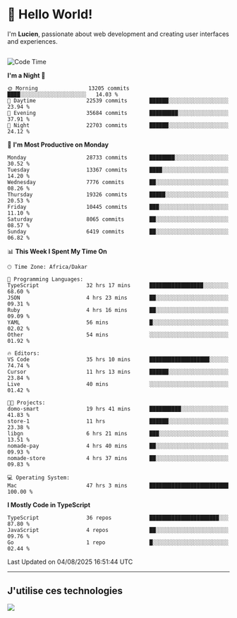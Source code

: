 # 👋 Hello World!

I'm **Lucien**, passionate about web development and creating user interfaces and experiences.

##

<!--START_SECTION:waka-->
![Code Time](http://img.shields.io/badge/Code%20Time-3%2C581%20hrs%2020%20mins-blue)

**I'm a Night 🦉** 

```text
🌞 Morning                13205 commits       ████░░░░░░░░░░░░░░░░░░░░░   14.03 % 
🌆 Daytime                22539 commits       ██████░░░░░░░░░░░░░░░░░░░   23.94 % 
🌃 Evening                35684 commits       █████████░░░░░░░░░░░░░░░░   37.91 % 
🌙 Night                  22703 commits       ██████░░░░░░░░░░░░░░░░░░░   24.12 % 
```
📅 **I'm Most Productive on Monday** 

```text
Monday                   28733 commits       ████████░░░░░░░░░░░░░░░░░   30.52 % 
Tuesday                  13367 commits       ████░░░░░░░░░░░░░░░░░░░░░   14.20 % 
Wednesday                7776 commits        ██░░░░░░░░░░░░░░░░░░░░░░░   08.26 % 
Thursday                 19326 commits       █████░░░░░░░░░░░░░░░░░░░░   20.53 % 
Friday                   10445 commits       ███░░░░░░░░░░░░░░░░░░░░░░   11.10 % 
Saturday                 8065 commits        ██░░░░░░░░░░░░░░░░░░░░░░░   08.57 % 
Sunday                   6419 commits        ██░░░░░░░░░░░░░░░░░░░░░░░   06.82 % 
```


📊 **This Week I Spent My Time On** 

```text
🕑︎ Time Zone: Africa/Dakar

💬 Programming Languages: 
TypeScript               32 hrs 17 mins      █████████████████░░░░░░░░   68.60 % 
JSON                     4 hrs 23 mins       ██░░░░░░░░░░░░░░░░░░░░░░░   09.31 % 
Ruby                     4 hrs 16 mins       ██░░░░░░░░░░░░░░░░░░░░░░░   09.09 % 
YAML                     56 mins             █░░░░░░░░░░░░░░░░░░░░░░░░   02.02 % 
Other                    54 mins             ░░░░░░░░░░░░░░░░░░░░░░░░░   01.92 % 

🔥 Editors: 
VS Code                  35 hrs 10 mins      ███████████████████░░░░░░   74.74 % 
Cursor                   11 hrs 13 mins      ██████░░░░░░░░░░░░░░░░░░░   23.84 % 
Live                     40 mins             ░░░░░░░░░░░░░░░░░░░░░░░░░   01.42 % 

🐱‍💻 Projects: 
domo-smart               19 hrs 41 mins      ██████████░░░░░░░░░░░░░░░   41.83 % 
store-1                  11 hrs              ██████░░░░░░░░░░░░░░░░░░░   23.38 % 
libgn                    6 hrs 21 mins       ███░░░░░░░░░░░░░░░░░░░░░░   13.51 % 
nomade-pay               4 hrs 40 mins       ██░░░░░░░░░░░░░░░░░░░░░░░   09.93 % 
nomade-store             4 hrs 37 mins       ██░░░░░░░░░░░░░░░░░░░░░░░   09.83 % 

💻 Operating System: 
Mac                      47 hrs 3 mins       █████████████████████████   100.00 % 
```

**I Mostly Code in TypeScript** 

```text
TypeScript               36 repos            ██████████████████████░░░   87.80 % 
JavaScript               4 repos             ██░░░░░░░░░░░░░░░░░░░░░░░   09.76 % 
Go                       1 repo              █░░░░░░░░░░░░░░░░░░░░░░░░   02.44 % 
```




 Last Updated on 04/08/2025 16:51:44 UTC
<!--END_SECTION:waka-->
---

## J'utilise ces technologies

<p align="left">
  <a href="https://skillicons.dev">
    <img src="https://skillicons.dev/icons?i=ts,js,go,ruby,css,scss,tailwind,react,vite,nextjs,docker,figma,ableton" />
  </a>
</p>

